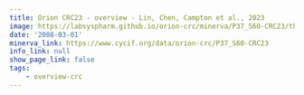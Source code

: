 ```yaml
---
title: Orion CRC23 - overview - Lin, Chen, Campton et al., 2023
image: https://labsyspharm.github.io/orion-crc/minerva/P37_S60-CRC23/thumbnail.jpg
date: '2008-03-01'
minerva_link: https://www.cycif.org/data/orion-crc/P37_S60-CRC23
info_link: null
show_page_link: false
tags:
    - overview-crc
---
```

